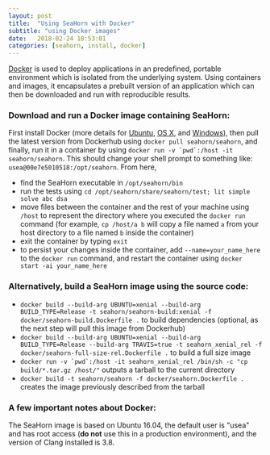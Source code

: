 ```yaml
---
layout: post
title:  "Using SeaHorn with Docker"
subtitle: "using Docker images"
date:   2018-02-24 10:53:01
categories: [seahorn, install, docker]
---
```


[Docker](https://www.docker.com/) is used to deploy applications in an predefined, portable environment which is isolated from the underlying system. Using containers and images, it encapsulates a prebuilt version of an application which can then be downloaded and run with reproducible results.

### Download and run a Docker image containing SeaHorn:

First install Docker (more details for [Ubuntu](https://docs.docker.com/installation/ubuntulinux/), [OS X](https://docs.docker.com/installation/mac/), and [Windows](https://docs.docker.com/installation/windows/)), then pull the latest version from Dockerhub using `docker pull seahorn/seahorn`, and finally, run it in a container by using ``docker run -v `pwd`:/host -it seahorn/seahorn``. This should change your shell prompt to something like: `usea@00e7e5010518:/opt/seahorn`. From here,
 * find the SeaHorn executable in `/opt/seahorn/bin`
 * run the tests using `cd /opt/seahorn/share/seahorn/test; lit simple solve abc dsa`
 * move files between the container and the rest of your machine using `/host` to represent the directory where you executed the `docker run` command (for example, `cp /host/a b` will copy a file named `a` from your host directory to a file named `b` inside the container)
 * exit the container by typing `exit`
 * to persist your changes inside the container, add `--name=your_name_here` to the `docker run` command, and restart the container using `docker start -ai your_name_here`

### Alternatively, build a SeaHorn image using the source code:

 * `docker build --build-arg UBUNTU=xenial --build-arg BUILD_TYPE=Release -t seahorn/seahorn-build:xenial -f docker/seahorn-build.Dockerfile .` to build dependencies (optional, as the next step will pull this image from Dockerhub)
 * `docker build --build-arg UBUNTU=xenial --build-arg BUILD_TYPE=Release --build-arg TRAVIS=true -t seahorn_xenial_rel -f docker/seahorn-full-size-rel.Dockerfile .` to build a full size image
 * ``docker run -v `pwd`:/host -it seahorn_xenial_rel /bin/sh -c "cp build/*.tar.gz /host/"`` outputs a tarball to the current directory
 * `docker build -t seahorn/seahorn -f docker/seahorn.Dockerfile .` creates the image previously described from the tarball

### A few important notes about Docker:

The SeaHorn image is based on Ubuntu 16.04, the default user is "usea" and has root access (**do not** use this in a production environment), and the version of Clang installed is 3.8.